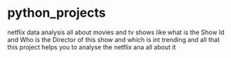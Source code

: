 # python_projects
netflix data analysis all about movies and tv shows like what is the Show Id and Who is the Director of this show 
and which is int trending and all that this project helps you to analyse the netflix ana all about it 
 
